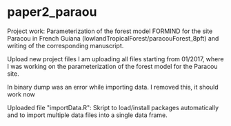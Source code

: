 # paper2_paraou
Project work: Parameterization of the forest model FORMIND for the site Paracou in French Guiana (lowlandTropicalForest/paracouForest_8pft) and writing of the corresponding manuscript.

Upload new project files
I am uploading all files starting from 01/2017, where I was working on the parameterization of the forest model for the Paracou site. 

In binary dump was an error while importing data. I removed this, it should work now

Uploaded file "importData.R": Skript to load/install packages automatically and to import multiple data files into a single data frame.
